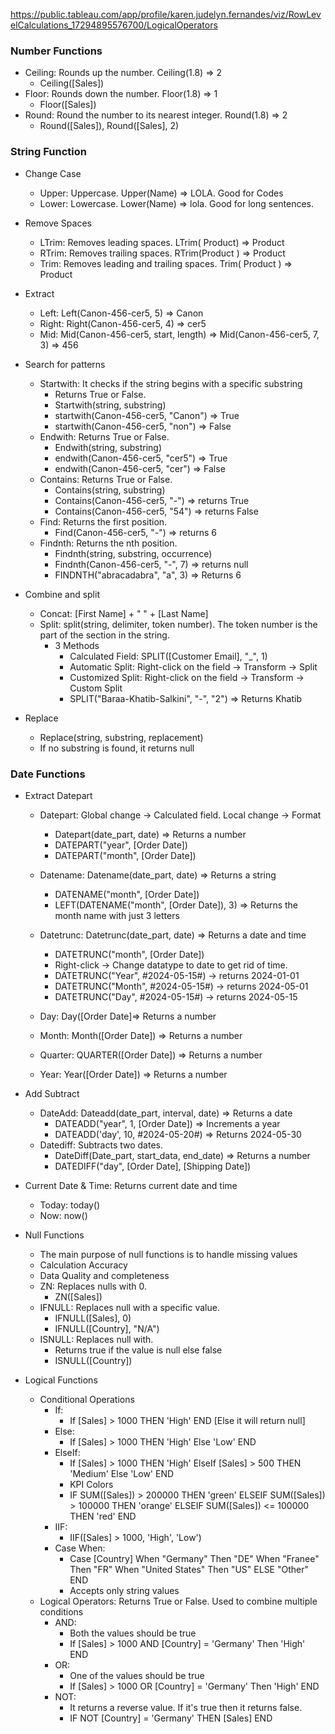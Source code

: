 https://public.tableau.com/app/profile/karen.judelyn.fernandes/viz/RowLevelCalculations_17294895576700/LogicalOperators

### Number Functions

- Ceiling: Rounds up the number. Ceiling(1.8) => 2
  - Ceiling([Sales])
- Floor: Rounds down the number. Floor(1.8) => 1
  - Floor([Sales])
- Round: Round the number to its nearest integer. Round(1.8) => 2
  - Round([Sales]), Round([Sales], 2)

### String Function

- Change Case
  - Upper: Uppercase. Upper(Name) => LOLA. Good for Codes
  - Lower: Lowercase. Lower(Name) => lola. Good for long sentences.

- Remove Spaces
  - LTrim: Removes leading spaces. LTrim( Product) => Product
  - RTrim: Removes trailing spaces. RTrim(Product ) => Product
  - Trim: Removes leading and trailing spaces. Trim( Product ) => Product

- Extract
  - Left: Left(Canon-456-cer5, 5) => Canon
  - Right: Right(Canon-456-cer5, 4) => cer5
  - Mid: Mid(Canon-456-cer5, start, length) => Mid(Canon-456-cer5, 7, 3) => 456

- Search for patterns
  - Startwith: It checks if the string begins with a specific substring
    - Returns True or False.
    - Startwith(string, substring)
    - startwith(Canon-456-cer5, "Canon") => True
    - startwith(Canon-456-cer5, "non") => False
  - Endwith: Returns True or False.
    - Endwith(string, substring)
    - endwith(Canon-456-cer5, "cer5") => True
    - endwith(Canon-456-cer5, "cer") => False
  - Contains: Returns True or False.
    - Contains(string, substring)
    - Contains(Canon-456-cer5, "-") => returns True
    - Contains(Canon-456-cer5, "54") => returns False
  - Find: Returns the first position.
    - Find(Canon-456-cer5, "-") => returns 6
  - Findnth: Returns the nth position.
    - Findnth(string, substring, occurrence) 
    - Findnth(Canon-456-cer5, "-", 7) => returns null
    - FINDNTH("abracadabra", "a", 3) => Returns 6 
- Combine and split
  - Concat: [First Name] + " " + [Last Name]
  - Split: split(string, delimiter, token number). The token number is the part of the section in the string.
    - 3 Methods
      - Calculated Field: SPLIT([Customer Email], "_", 1)
      - Automatic Split: Right-click on the field -> Transform -> Split
      - Customized Split: Right-click on the field -> Transform -> Custom Split
      - SPLIT("Baraa-Khatib-Salkini", "-", "2") => Returns Khatib

- Replace
  - Replace(string, substring, replacement)
  - If no substring is found, it returns null

### Date Functions

- Extract Datepart
  - Datepart: Global change -> Calculated field. Local change -> Format
    - Datepart(date_part, date) => Returns a number
    - DATEPART("year", [Order Date])
    - DATEPART("month", [Order Date])

  - Datename: Datename(date_part, date) => Returns a string
    - DATENAME("month", [Order Date])
    - LEFT(DATENAME("month", [Order Date]), 3) => Returns the month name with just 3 letters

  - Datetrunc: Datetrunc(date_part, date) => Returns a date and time
    - DATETRUNC("month", [Order Date])
    - Right-click -> Change datatype to date to get rid of time.
    - DATETRUNC("Year", #2024-05-15#) -> returns 2024-01-01
    - DATETRUNC("Month", #2024-05-15#) -> returns 2024-05-01
    - DATETRUNC("Day", #2024-05-15#) -> returns 2024-05-15

  - Day: Day([Order Date]=> Returns a number
  - Month: Month([Order Date]) => Returns a number
  - Quarter: QUARTER([Order Date]) => Returns a number
  - Year: Year([Order Date]) => Returns a number
- Add Subtract
  - DateAdd: Dateadd(date_part, interval, date) => Returns a date
    - DATEADD("year", 1, [Order Date]) => Increments a year
    - DATEADD('day', 10, #2024-05-20#) => Returns 2024-05-30
  - Datediff: Subtracts two dates.
    - DateDiff(Date_part, start_data, end_date) => Returns a number
    - DATEDIFF("day", [Order Date], [Shipping Date])
- Current Date & Time: Returns current date and time
  - Today: today()
  - Now: now()

- Null Functions
  - The main purpose of null functions is to handle missing values
  - Calculation Accuracy
  - Data Quality and completeness
  - ZN: Replaces nulls with 0.
    - ZN([Sales])
  - IFNULL: Replaces null with a specific value.
    - IFNULL([Sales], 0)
    - IFNULL([Country], "N/A")
  - ISNULL: Replaces null with.
    - Returns true if the value is null else false
    - ISNULL([Country])

- Logical Functions
  - Conditional Operations
    - If:
      - If [Sales] > 1000 THEN 'High' END [Else it will return null]
    - Else:
      - If [Sales] > 1000 THEN 'High' Else 'Low' END
    - ElseIf:
      - If [Sales] > 1000 THEN 'High' ElseIf [Sales] > 500 THEN 'Medium' Else 'Low' END
      - KPI Colors
      - IF SUM([Sales]) > 200000 THEN 'green'
        ELSEIF SUM([Sales]) > 100000 THEN 'orange'
        ELSEIF SUM([Sales]) <= 100000 THEN 'red'
        END
    - IIF:
      - IIF([Sales] > 1000, 'High', 'Low')
    - Case When:
      - Case [Country] When "Germany" Then "DE" When "Franee" Then "FR" When "United States" Then "US" ELSE "Other" END
      - Accepts only string values
  - Logical Operators: Returns True or False. Used to combine multiple conditions
    - AND:
      - Both the values should be true
      - If [Sales] > 1000 AND [Country] = 'Germany' Then 'High' END
    - OR:
      - One of the values should be true
      - If [Sales] > 1000 OR [Country] = 'Germany' Then 'High' END
    - NOT:
      - It returns a reverse value. If it's true then it returns false.
      - IF NOT [Country] = 'Germany' THEN [Sales] END
